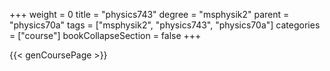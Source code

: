 +++
weight = 0
title = "physics743"
degree = "msphysik2"
parent = "physics70a"
tags = ["msphysik2", "physics743", "physics70a"]
categories = ["course"]
bookCollapseSection = false
+++

{{< genCoursePage >}}
